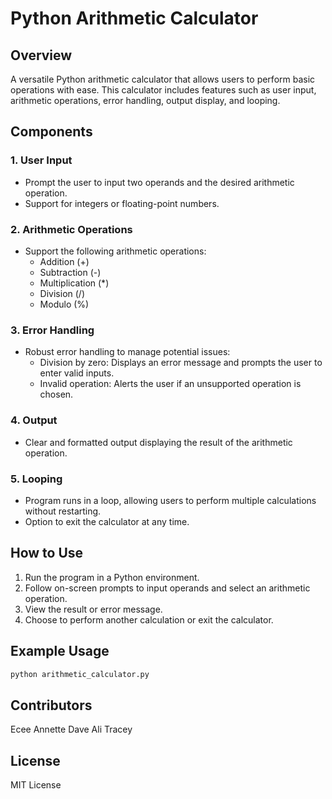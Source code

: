 # Python Arithmetic Calculator

## Overview

A versatile Python arithmetic calculator that allows users to perform basic operations with ease. This calculator includes features such as user input, arithmetic operations, error handling, output display, and looping.

## Components

### 1. User Input

- Prompt the user to input two operands and the desired arithmetic operation.
- Support for integers or floating-point numbers.

### 2. Arithmetic Operations

- Support the following arithmetic operations:
  - Addition (+)
  - Subtraction (-)
  - Multiplication (*)
  - Division (/)
  - Modulo (%)

### 3. Error Handling

- Robust error handling to manage potential issues:
  - Division by zero: Displays an error message and prompts the user to enter valid inputs.
  - Invalid operation: Alerts the user if an unsupported operation is chosen.

### 4. Output

- Clear and formatted output displaying the result of the arithmetic operation.

### 5. Looping

- Program runs in a loop, allowing users to perform multiple calculations without restarting.
- Option to exit the calculator at any time.

## How to Use

1. Run the program in a Python environment.
2. Follow on-screen prompts to input operands and select an arithmetic operation.
3. View the result or error message.
4. Choose to perform another calculation or exit the calculator.

## Example Usage

```bash
python arithmetic_calculator.py
```
## Contributors
Ecee
Annette
Dave
Ali
Tracey

## License
 MIT License